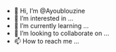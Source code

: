 - 👋 Hi, I’m @Ayoublouzine
- 👀 I’m interested in ...
- 🌱 I’m currently learning ...
- 💞️ I’m looking to collaborate on ...
- 📫 How to reach me ...

<!---
Ayoublouzine/Ayoublouzine is a ✨ special ✨ repository because its `README.md` (this file) appears on your GitHub profile.
You can click the Preview link to take a look at your changes.
--->
